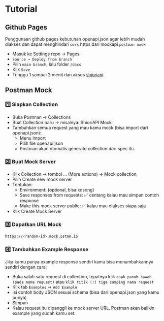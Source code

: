 # Tutorial

## Github Pages
Penggunaan github pages kebutuhan openapi.json agar lebih mudah diakses dan dapat menghindari `cors` https dari mockapi `postman mock`

- Masuk ke Settings repo → Pages
- `Source → Deploy from branch`
- Pilih `main branch`, lalu folder `/docs`
- Klik `Save`
- Tunggu 1 sampai 2 menit dan akses [shioriapi](https://dhino12.github.io/ahioriapi/)

## Postman Mock
### 1️⃣ Siapkan Collection
- Buka Postman → Collections
- Buat Collection baru → misalnya: ShioriAPI Mock
- Tambahkan semua request yang mau kamu mock (bisa import dari openapi.json):
  - Menu Import
  - Pilih file openapi.json
  - Postman akan otomatis generate collection dari spec itu.

### 2️⃣ Buat Mock Server
- Klik Collection → tombol ... (More actions) → Mock collection
- Pilih Create new mock server
- Tentukan:
  - Environment: (optional, bisa kosong)
  - Save responses from requests: ✅ centang kalau mau simpan contoh response
  - Make this mock server public: ✅ kalau mau diakses siapa saja
- Klik Create Mock Server

### 3️⃣ Dapatkan URL Mock
```sh
https://<random-id>.mock.pstmn.io
```

### 4️⃣ Tambahkan Example Response
Jika kamu punya example response sendiri kamu bisa menambahkannya sendiri dengan cara: 
- Buka salah satu request di collection, tepatnya klik `anak panah bawah (pada nama request)` atau `klik titik (:) tiga samping nama request`
- Klik tab `Examples` → `Add Example`
- Isi contoh body JSON sesuai schema (bisa dari openapi.json yang kamu punya)
- Simpan
- Kalau request itu dipanggil ke mock server URL, Postman akan balikin example yang sudah kamu set.